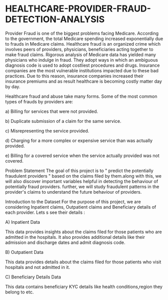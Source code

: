 # HEALTHCARE-PROVIDER-FRAUD-DETECTION-ANALYSIS

Provider Fraud is one of the biggest problems facing Medicare. According to the government, the total Medicare spending increased exponentially due to frauds in Medicare claims. Healthcare fraud is an organized crime which involves peers of providers, physicians, beneficiaries acting together to make fraud claims. Rigorous analysis of Medicare data has yielded many physicians who indulge in fraud. They adopt ways in which an ambiguous diagnosis code is used to adopt costliest procedures and drugs. Insurance companies are the most vulnerable institutions impacted due to these bad practices. Due to this reason, insurance companies increased their insurance premiums and as result healthcare is becoming costly matter day by day.

Healthcare fraud and abuse take many forms. Some of the most common types of frauds by providers are:

a) Billing for services that were not provided.

b) Duplicate submission of a claim for the same service.

c) Misrepresenting the service provided.

d) Charging for a more complex or expensive service than was actually provided.

e) Billing for a covered service when the service actually provided was not covered.

Problem Statement
The goal of this project is to " predict the potentially fraudulent providers " based on the claims filed by them.along with this, we will also discover important variables helpful in detecting the behaviour of potentially fraud providers. further, we will study fraudulent patterns in the provider's claims to understand the future behaviour of providers.

Introduction to the Dataset
For the purpose of this project, we are considering Inpatient claims, Outpatient claims and Beneficiary details of each provider. Lets s see their details :

A) Inpatient Data

This data provides insights about the claims filed for those patients who are admitted in the hospitals. It also provides additional details like their admission and discharge dates and admit diagnosis code.

B) Outpatient Data

This data provides details about the claims filed for those patients who visit hospitals and not admitted in it.

C) Beneficiary Details Data

This data contains beneficiary KYC details like health conditions,region they belong to etc.
